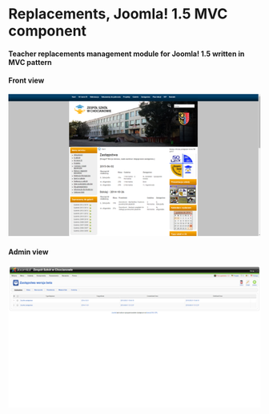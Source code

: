 # Replacements, Joomla! 1.5 MVC component

#### Teacher replacements management module for Joomla! 1.5 written in MVC pattern

#### Front view

![front view](https://github.com/orzechdev/replacements-joomla-MVC-component/blob/master/README_files/3_front.png)

#### Admin view

![admin view](https://github.com/orzechdev/replacements-joomla-MVC-component/blob/master/README_files/3_admin.png)
